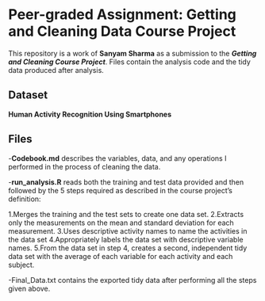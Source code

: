 # Peer-graded Assignment: Getting and Cleaning Data Course Project
This repository is a work of **Sanyam Sharma** as a submission to the **_Getting and Cleaning Course Project_**. Files contain the analysis code and the tidy data produced after analysis.

## Dataset
**Human Activity Recognition Using Smartphones**

## Files
-**Codebook.md** describes the variables, data, and any operations I performed in the process of cleaning the data. 

-**run_analysis.R** reads both the training and test data provided and then followed by the 5 steps required as described in the course project’s definition:

  1.Merges the training and the test sets to create one data set.
  2.Extracts only the measurements on the mean and standard deviation for each measurement.
  3.Uses descriptive activity names to name the activities in the data set
  4.Appropriately labels the data set with descriptive variable names.
  5.From the data set in step 4, creates a second, independent tidy data set with the average of each variable for each activity and each subject.
  
-Final_Data.txt contains the exported tidy data after performing all the steps given above.
